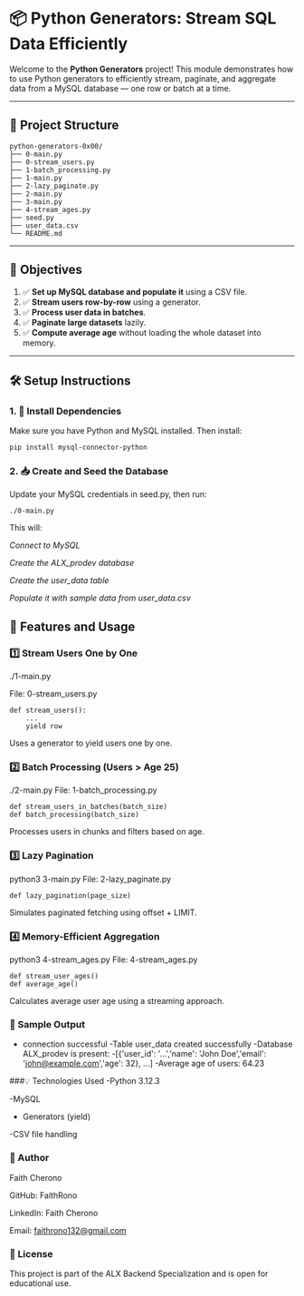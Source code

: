 # 📦 Python Generators: Stream SQL Data Efficiently

Welcome to the **Python Generators** project! This module demonstrates how to use Python generators to efficiently stream, paginate, and aggregate data from a MySQL database — one row or batch at a time.

---

## 📁 Project Structure

```
python-generators-0x00/
├── 0-main.py
├── 0-stream_users.py
├── 1-batch_processing.py
├── 1-main.py
├── 2-lazy_paginate.py
├── 2-main.py
├── 3-main.py
├── 4-stream_ages.py
├── seed.py
├── user_data.csv
└── README.md
```
---

## 📌 Objectives

1. ✅ **Set up MySQL database and populate it** using a CSV file.
2. ✅ **Stream users row-by-row** using a generator.
3. ✅ **Process user data in batches**.
4. ✅ **Paginate large datasets** lazily.
5. ✅ **Compute average age** without loading the whole dataset into memory.

---

## 🛠️ Setup Instructions

### 1. 🔧 Install Dependencies

Make sure you have Python and MySQL installed. Then install:

```bash
pip install mysql-connector-python
```
### 2. 📥 Create and Seed the Database

Update your MySQL credentials in seed.py, then run:
```
./0-main.py
```

This will:

*Connect to MySQL*

*Create the ALX_prodev database*

*Create the user_data table*

*Populate it with sample data from user_data.csv*

## 🚀 Features and Usage

### 1️⃣ Stream Users One by One

./1-main.py

File: 0-stream_users.py
```
def stream_users():
    ...
    yield row
```
Uses a generator to yield users one by one.

### 2️⃣ Batch Processing (Users > Age 25)

./2-main.py
File: 1-batch_processing.py

```
def stream_users_in_batches(batch_size)
def batch_processing(batch_size)
```
Processes users in chunks and filters based on age.

### 3️⃣ Lazy Pagination

python3 3-main.py
File: 2-lazy_paginate.py

```
def lazy_pagination(page_size)
```
Simulates paginated fetching using offset + LIMIT.

### 4️⃣ Memory-Efficient Aggregation

python3 4-stream_ages.py
File: 4-stream_ages.py

```
def stream_user_ages()
def average_age()
```
Calculates average user age using a streaming approach.

### 📄 Sample Output

- connection successful
-Table user_data created successfully
-Database ALX_prodev is present: 
             -[{'user_id': '...','name': 'John Doe','email': 'john@example.com','age': 32}, ...]
-Average age of users: 64.23

###💡 Technologies Used
-Python 3.12.3

-MySQL

- Generators (yield)

-CSV file handling

### 👤 Author
Faith Cherono

GitHub: FaithRono

LinkedIn: Faith Cherono

Email: faithrono132@gmail.com

### 🏁 License
This project is part of the ALX Backend Specialization and is open for educational use.
